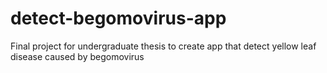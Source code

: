 # detect-begomovirus-app

Final project for undergraduate thesis to create app that detect yellow leaf disease caused by begomovirus
